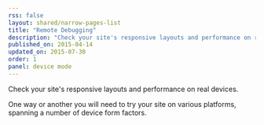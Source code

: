 ```yaml
---
rss: false
layout: shared/narrow-pages-list
title: "Remote Debugging"
description: "Check your site's responsive layouts and performance on real devices."
published_on: 2015-04-14
updated_on: 2015-07-30
order: 1
panel: device mode
---
```


<p class="intro">
  Check your site's responsive layouts and performance on real devices.
</p>

One way or another you will need to try your site on various platforms,
spanning a number of device form factors.
